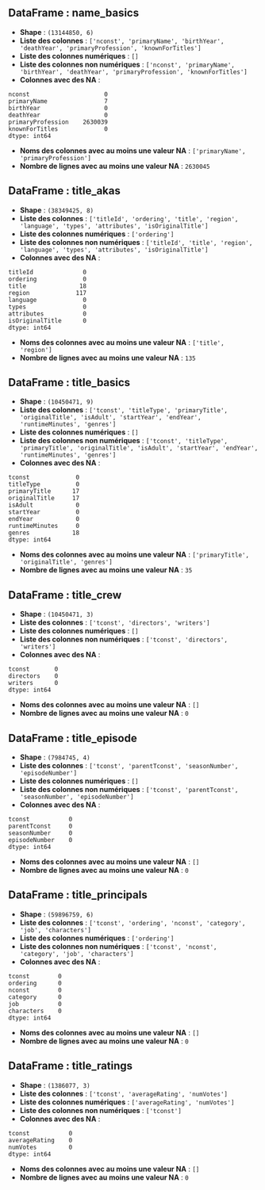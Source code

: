 
## DataFrame : name_basics
- **Shape** : `(13144850, 6)`
- **Liste des colonnes** : `['nconst', 'primaryName', 'birthYear', 'deathYear', 'primaryProfession', 'knownForTitles']`
- **Liste des colonnes numériques** : `[]`
- **Liste des colonnes non numériques** : `['nconst', 'primaryName', 'birthYear', 'deathYear', 'primaryProfession', 'knownForTitles']`
- **Colonnes avec des NA** :
```
nconst                     0
primaryName                7
birthYear                  0
deathYear                  0
primaryProfession    2630039
knownForTitles             0
dtype: int64
```
- **Noms des colonnes avec au moins une valeur NA** : `['primaryName', 'primaryProfession']`
- **Nombre de lignes avec au moins une valeur NA** : `2630045`

## DataFrame : title_akas
- **Shape** : `(38349425, 8)`
- **Liste des colonnes** : `['titleId', 'ordering', 'title', 'region', 'language', 'types', 'attributes', 'isOriginalTitle']`
- **Liste des colonnes numériques** : `['ordering']`
- **Liste des colonnes non numériques** : `['titleId', 'title', 'region', 'language', 'types', 'attributes', 'isOriginalTitle']`
- **Colonnes avec des NA** :
```
titleId              0
ordering             0
title               18
region             117
language             0
types                0
attributes           0
isOriginalTitle      0
dtype: int64
```
- **Noms des colonnes avec au moins une valeur NA** : `['title', 'region']`
- **Nombre de lignes avec au moins une valeur NA** : `135`

## DataFrame : title_basics
- **Shape** : `(10450471, 9)`
- **Liste des colonnes** : `['tconst', 'titleType', 'primaryTitle', 'originalTitle', 'isAdult', 'startYear', 'endYear', 'runtimeMinutes', 'genres']`
- **Liste des colonnes numériques** : `[]`
- **Liste des colonnes non numériques** : `['tconst', 'titleType', 'primaryTitle', 'originalTitle', 'isAdult', 'startYear', 'endYear', 'runtimeMinutes', 'genres']`
- **Colonnes avec des NA** :
```
tconst             0
titleType          0
primaryTitle      17
originalTitle     17
isAdult            0
startYear          0
endYear            0
runtimeMinutes     0
genres            18
dtype: int64
```
- **Noms des colonnes avec au moins une valeur NA** : `['primaryTitle', 'originalTitle', 'genres']`
- **Nombre de lignes avec au moins une valeur NA** : `35`

## DataFrame : title_crew
- **Shape** : `(10450471, 3)`
- **Liste des colonnes** : `['tconst', 'directors', 'writers']`
- **Liste des colonnes numériques** : `[]`
- **Liste des colonnes non numériques** : `['tconst', 'directors', 'writers']`
- **Colonnes avec des NA** :
```
tconst       0
directors    0
writers      0
dtype: int64
```
- **Noms des colonnes avec au moins une valeur NA** : `[]`
- **Nombre de lignes avec au moins une valeur NA** : `0`

## DataFrame : title_episode
- **Shape** : `(7984745, 4)`
- **Liste des colonnes** : `['tconst', 'parentTconst', 'seasonNumber', 'episodeNumber']`
- **Liste des colonnes numériques** : `[]`
- **Liste des colonnes non numériques** : `['tconst', 'parentTconst', 'seasonNumber', 'episodeNumber']`
- **Colonnes avec des NA** :
```
tconst           0
parentTconst     0
seasonNumber     0
episodeNumber    0
dtype: int64
```
- **Noms des colonnes avec au moins une valeur NA** : `[]`
- **Nombre de lignes avec au moins une valeur NA** : `0`

## DataFrame : title_principals
- **Shape** : `(59896759, 6)`
- **Liste des colonnes** : `['tconst', 'ordering', 'nconst', 'category', 'job', 'characters']`
- **Liste des colonnes numériques** : `['ordering']`
- **Liste des colonnes non numériques** : `['tconst', 'nconst', 'category', 'job', 'characters']`
- **Colonnes avec des NA** :
```
tconst        0
ordering      0
nconst        0
category      0
job           0
characters    0
dtype: int64
```
- **Noms des colonnes avec au moins une valeur NA** : `[]`
- **Nombre de lignes avec au moins une valeur NA** : `0`

## DataFrame : title_ratings
- **Shape** : `(1386077, 3)`
- **Liste des colonnes** : `['tconst', 'averageRating', 'numVotes']`
- **Liste des colonnes numériques** : `['averageRating', 'numVotes']`
- **Liste des colonnes non numériques** : `['tconst']`
- **Colonnes avec des NA** :
```
tconst           0
averageRating    0
numVotes         0
dtype: int64
```
- **Noms des colonnes avec au moins une valeur NA** : `[]`
- **Nombre de lignes avec au moins une valeur NA** : `0`
